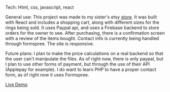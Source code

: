 Tech: Html, css, javascript, react

General use: This project was made to my sister's etsy [store](https://www.etsy.com/shop/peachesandcherries). It was built with React and includes a shopping cart, along with different sizes for the rings being sold. It uses Paypal api, and uses a Firebase backend to store orders for the owner to see. After purchasing, there is a confirmation screen with a review of the items bought. Contact info is currently being handled through formspree. The site is responsive. 

Future plans: I plan to make the price calculations on a real backend so that the user can't manipulate the files. As of right now, there is only paypal, but I plan to use other forms of payment, but through the use of their API (Applepay for example). I do want to learn PHP to have a proper contact form, as of right now it uses Formspree. 

[Live Demo](https://brandonjoe.github.io/store/)
